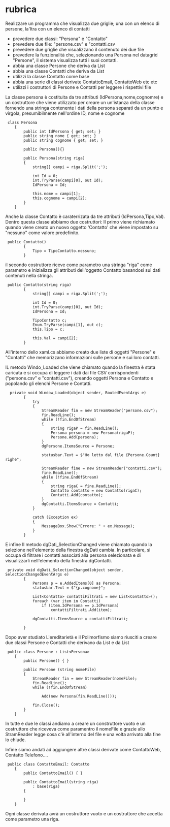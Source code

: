 # rubrica

Realizzare un programma che visualizza due griglie; una con un elenco di persone, la'ltra con un elenco di contatti

- prevedere due classi: "Persona" e "Contatto"
- prevedere due file: "persone.csv" e "contatti.csv
- prevedere due griglie che visualizzano il contenuto dei due file
- prevedere la funzionalità che, selezionando una Persona nel datagrid "Persone", il sistema visualizza tutti i suoi contatti.
- abbia una classe Persone che deriva da List<Persona>
- abbia una classe Contatti che deriva da List<Contatto>
- utilizzi la classe Contatto come base
- abbia una serie di classi derivate ContattoEmail, ContattoWeb etc etc
- utilizzi i costruttori di Persone e Contatti per leggere i rispettivi file



La classe persona è costituita da tre attributi (IdPersona,nome,cognomre) e un costruttore che viene utilizzato per creare un un'istanza della classe fornendo una stringa contenente i dati della persona separati da un punto e virgola, presumibilmente nell'ordine ID, nome e cognome
```
 class Persona
    {
        public int IdPersona { get; set; }
        public string nome { get; set; }
        public string cognome { get; set; }

        public Persona(){}

        public Persona(string riga) 
        {
            string[] campi = riga.Split(';');

            int Id = 0;
            int.TryParse(campi[0], out Id);
            IdPersona = Id;

            this.nome = campi[1];
            this.cognome = campi[2];
        }
    }
```
Anche la classe Contatto è caraterrizata da tre attributi (IdPersona,Tipo,Val). Dentro questa classe abbiamo due costruttori: Il primo viene richiamato quando viene creato un nuovo oggetto 'Contatto' che viene impostato su "nessuno" come valore predefinito.

```
 public Contatto()
        {
            Tipo = TipoContatto.nessuno;
        }
```
il secondo costruttore riceve come parametro una stringa "riga" come parametro e inizializza gli attributi dell'oggetto Contatto basandosi sui dati contenuti nella stringa.

```
 public Contatto(string riga)
        {
            string[] campi = riga.Split(';');

            int Id = 0;
            int.TryParse(campi[0], out Id);
            IdPersona = Id;

            TipoContatto c;
            Enum.TryParse(campi[1], out c);
            this.Tipo = c;

            this.Val = campi[2];
        }
```

All'interno dello xaml.cs abbiamo creato due liste di oggetti "Persone" e "Contatti" che memorizzano  informazioni sulle persone e sui loro contatti.

IL metodo Windo_Loaded che viene chiamato quando la finestra è stata caricata e si occupa di leggere i dati dai file CSV corrispondenti ("persone.csv" e "contatti.csv"), creando oggetti Persona e Contatto e popolando gli elenchi Persone e Contatti.

```
  private void Window_Loaded(object sender, RoutedEventArgs e)
        {
            try
            {
                StreamReader fin = new StreamReader("persone.csv");
                fin.ReadLine();
                while (!fin.EndOfStream)
                {
                    string rigaP = fin.ReadLine();
                    Persona persona = new Persona(rigaP);
                    Persone.Add(persona);
                }
                dgPersone.ItemsSource = Persone;

                statusbar.Text = $"Ho letto dal file {Persone.Count} righe";

                StreamReader fine = new StreamReader("contatti.csv");
                fine.ReadLine();
                while (!fine.EndOfStream)
                {
                    string rigaC = fine.ReadLine();
                    Contatto contatto = new Contatto(rigaC);
                    Contatti.Add(contatto);
                }
                dgContatti.ItemsSource = Contatti;
            }

            catch (Exception ex)
            {
                MessageBox.Show("Errore: " + ex.Message);
            }
        }
```
E infine Il metodo dgDati_SelectionChanged viene chiamato quando la selezione nell'elemento della finestra dgDati cambia. In particolare, si occupa di filtrare i contatti associati alla persona selezionata e di visualizzarli nell'elemento della finestra dgContatti.

```
 private void dgDati_SelectionChanged(object sender, SelectionChangedEventArgs e)
        {
            Persona p = e.AddedItems[0] as Persona;
            statusbar.Text = $"{p.cognome}";

            List<Contatto> contattiFiltrati = new List<Contatto>();
            foreach (var item in Contatti)
                if (item.IdPersona == p.IdPersona)
                    contattiFiltrati.Add(item);

            dgContatti.ItemsSource = contattiFiltrati;

        }
```
Dopo aver studiato L'ereditarietà e il Polimorfismo siamo riusciti a creare due classi Persone e Contatti che derivano da List<Persona> e da List<Contatto>
```
 public class Persone : List<Persona>
    {
        public Persone() { }

        public Persone (string nomeFile)
        {
            StreamReader fin = new StreamReader(nomeFile);
            fin.ReadLine();
            while (!fin.EndOfStream)
            
                Add(new Persona(fin.ReadLine()));

            fin.Close();
        }
    }
```
In tutte e due le classi andiamo a creare un construttore vuoto e un costruttore che riceveva come paramentro il nomeFile e grazie allo StramReader legge cosa c'è all'interno del file e una volta arrivato alla fine lo chiude.

Infine siamo andati ad aggiungere altre classi derivate come ContattoWeb, Contatto Telefono....

```
 public class ContattoEmail: Contatto
    {
        public ContattoEmail() { }

        public ContattoEmail(string riga)
            : base(riga)
        {

        }
    }
```
Ogni classe derivata avrà un costruttore vuoto e un costruttore che accetta come parametro una riga.

